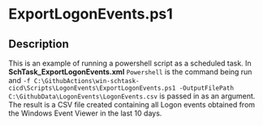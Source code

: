 # ExportLogonEvents.ps1

## Description

This is an example of running a powershell script as a scheduled task.  In **SchTask_ExportLogonEvents.xml** `Powershell` is the command being run and `-f C:\GithubActions\win-schtask-cicd\Scripts\LogonEvents\ExportLogonEvents.ps1 -OutputFilePath C:\GithubData\LogonEvents\LogonEvents.csv` is passed in as an argument.  The result is a CSV file created containing all Logon events obtained from the Windows Event Viewer in the last 10 days.

